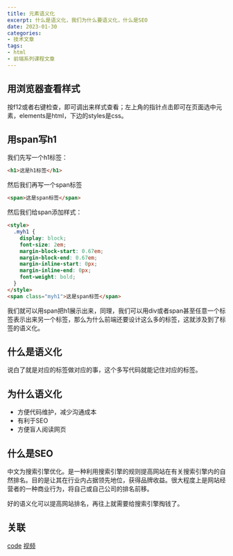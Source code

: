 ```yaml
---
title: 元素语义化
excerpt: 什么是语义化，我们为什么要语义化，什么是SEO
date: 2023-01-30
categories:
- 技术文章
tags:
- html
- 前端系列课程文章
---
```


## 用浏览器查看样式
按f12或者右键检查，即可调出来样式查看；左上角的指针点击即可在页面选中元素，elements是html，下边的styles是css。

## 用span写h1
我们先写一个h1标签：
```html
<h1>这是h1标签</h1>
```

然后我们再写一个span标签
```html
<span>这是span标签</span>
```

然后我们给span添加样式：
```html
<style>
  .myh1 {
    display: block;
    font-size: 2em;
    margin-block-start: 0.67em;
    margin-block-end: 0.67em;
    margin-inline-start: 0px;
    margin-inline-end: 0px;
    font-weight: bold;
  }
</style>
<span class="myh1">这是span标签</span>
```

我们就可以用span把h1展示出来，同理，我们可以用div或者span甚至任意一个标签表示出来另一个标签，那么为什么前端还要设计这么多的标签，这就涉及到了标签的语义化。

## 什么是语义化
说白了就是对应的标签做对应的事，这个多写代码就能记住对应的标签。

## 为什么语义化
- 方便代码维护，减少沟通成本
- 有利于SEO
- 方便盲人阅读网页

## 什么是SEO
中文为搜索引擎优化。是一种利用搜索引擎的规则提高网站在有关搜索引擎内的自然排名。目的是让其在行业内占据领先地位，获得品牌收益。很大程度上是网站经营者的一种商业行为，将自己或自己公司的排名前移。

好的语义化可以提高网站排名，再往上就需要给搜索引擎掏钱了。


## 关联
[code](https://github.com/shuangxunian/teaching-FE/blob/main/1/1.html)
[视频](https://space.bilibili.com/391117803)
